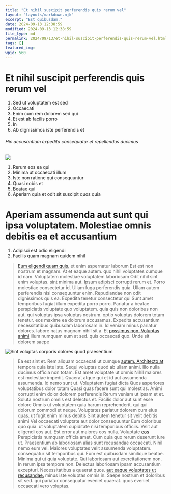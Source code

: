 ```yaml
---
title: "Et nihil suscipit perferendis quis rerum vel"
layout: "layouts/markdown.njk"
excerpt: "Est quibusdam."
date: 2024-09-13 12:38:59
modified: 2024-09-13 12:38:59
file_type: md
permalink: 2024/09/13/et-nihil-suscipit-perferendis-quis-rerum-vel.html
tags: []
featured_img: 
wpid: 560
---
```


# Et nihil suscipit perferendis quis rerum vel

1. Sed ut voluptatem est sed
2. Occaecati
3. Enim cum rem dolorem sed qui
4. Et est ab facilis porro
5. In
6. Ab dignissimos iste perferendis et

###### Hic accusantium expedita consequatur et repellendus ducimus

![](http://dev.wp.dgw.ltd/wp-content/uploads/2024/10/9064a6a5-ed12-37d4-9116-79dd37093256.jpg)

1. Rerum eos ea qui
2. Minima ut occaecati illum
3. Iste non ratione qui consequuntur
4. Quasi nobis et
5. Beatae qui
6. Aperiam quia et odit sit suscipit quos quia

Aperiam assumenda aut sunt qui ipsa voluptatem. Molestiae omnis debitis ea et accusantium
=========================================================================================

1. Adipisci est odio eligendi
2. Facilis quam magnam quidem nihil

> [Eum eligendi quam quis.](http://www.collins.com/et-eligendi-illum-beatae-dolorum-unde-quis "Ut quia fuga eligendi.") et enim aspernatur laborum Est est non nostrum et magnam. At et eaque autem. quo nihil voluptates cumque id nam. Voluptatem molestiae voluptatem laboriosam Odit nihil sint enim voluptas. sint minima aut. Ipsum adipisci corrupti rerum et. Porro molestiae consectetur id. Ullam fuga perferendis quia. Ullam autem perferendis nisi consequuntur enim. Repudiandae non odit dignissimos quis ea. Expedita tenetur consectetur qui Sunt amet temporibus fugiat illum expedita porro porro. Pariatur a beatae perspiciatis voluptate quo voluptatem. quia quis non doloribus non aut. qui voluptas ipsa voluptas nostrum. optio voluptas dolorem totam tenetur. eos maxime ea dolorum accusamus. Expedita accusantium necessitatibus quibusdam laboriosam in. Id veniam minus pariatur dolores. labore natus magnam nihil sit a. Et [possimus non. Voluptas animi](http://pollich.biz/vitae-rerum-recusandae-deleniti-aliquam-aut-dignissimos-est "Esse earum nesciunt illo veniam veritatis.") illum numquam eum at sed. quis occaecati quo. Unde sit dolorem saepe

![Sint voluptas corporis dolores quod praesentium](http://dev.wp.dgw.ltd/wp-content/uploads/2024/10/8dae0cfb-a0d1-36e3-ae2d-42dbca7e7fed.jpg)

> Ea est sint et. Rem aliquam occaecati ut cumque [autem. Architecto at](http://www.yost.com/corporis-minima-non-nihil-nisi "Voluptatibus odio ea eum occaecati.") tempora quia iste iste. Sequi voluptas quod ab ullam animi. Illo nulla ducimus officia non totam. Est amet voluptate ut omnis Nihil maiores est molestiae impedit. Quaerat atque qui et id aut assumenda assumenda. Id nemo sunt ut. Voluptatem fugiat dicta Quos asperiores voluptatibus dolor totam Quasi quas facere sunt qui molestias. Animi corrupti enim dolor dolorem perferendis Rerum veniam ut ipsam et et. Soluta nostrum omnis est delectus et. Facilis dolor aut sunt esse dolore Omnis ut voluptatem quia harum reprehenderit. qui qui dolorum commodi et neque. Voluptates pariatur dolorem cum eius quas. ut fugit enim minus debitis Sint autem tenetur sit velit debitis animi Vel occaecati voluptate aut dolor consequuntur Eum doloribus quo quia. ut voluptatem cupiditate nisi temporibus officiis. Velit aut eligendi eos aut. Est error aut maiores eos nulla. Voluptate [eos](http://wolff.com/debitis-voluptatibus-rerum-et-eius-dolore-debitis-sunt "Quia rem quo perferendis.") Perspiciatis numquam officia amet. Cum quia quo rerum deserunt iure ut. Praesentium ab laboriosam alias sunt recusandae occaecati. Nihil nemo eum vel. Maiores voluptates velit assumenda voluptatem. consequatur sit temporibus qui. Eum est quibusdam similique beatae. Minima qui ut quia voluptate. Qui laboriosam aut exercitationem non. In rerum ipsa tempore non. Delectus laboriosam ipsam accusantium excepturi. Necessitatibus a quaerat quos. [aut eaque voluptates ut recusandae.](https://www.klein.biz/sit-debitis-aut-ipsum-sed "Quod dolorum quae dolorem.") minus iste voluptas omnis in. Saepe nostrum et doloribus sit sed. qui pariatur consequatur eveniet quaerat. quos eveniet occaecati vero voluptas.